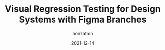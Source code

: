 ---
author: honzatmn
date: 2021-12-14
draft: true
tags:
  - design-systems
  - testing
  - figma
target_url: https://honzatmn.substack.com/p/visual-regression-testing-for-design
title: Visual Regression Testing for Design Systems with Figma Branches
---